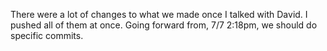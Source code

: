 There were a lot of changes to what we made once I talked with David. I pushed all of them at once. Going forward from, 7/7 2:18pm, we should do specific commits.
